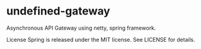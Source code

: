 # undefined-gateway
Asynchronous API Gateway using netty, spring framework.

License
Spring is released under the MIT license. See LICENSE for details.
